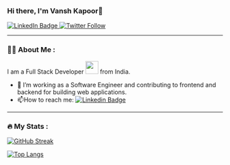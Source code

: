 ### Hi there, I'm Vansh Kapoor👋

<div id="badges">
  <a href="https://www.linkedin.com/in/vanshk">
    <img src="https://img.shields.io/badge/LinkedIn-blue?style=for-the-badge&logo=linkedin&logoColor=white" alt="LinkedIn Badge"/>
  </a>
  <a href="https://twitter.com/VanshhhK">
   <img alt="Twitter Follow" src="https://img.shields.io/twitter/follow/VanshhhK?color=blue&logo=twitter&style=for-the-badge">
  </a>
</div>

---

### :man_technologist: About Me :

I am a Full Stack Developer <img src="https://media.giphy.com/media/WUlplcMpOCEmTGBtBW/giphy.gif" width="30"> from India.
- :telescope: I’m working as a Software Engineer and contributing to frontend and backend for building web applications.
- :mailbox:How to reach me: [![Linkedin Badge](https://img.shields.io/badge/-vansh-blue?style=flat&logo=Linkedin&logoColor=white)](https://www.linkedin.com/in/vanshk)
---

### :fire: My Stats :

[![GitHub Streak](http://github-readme-streak-stats.herokuapp.com?user=Vansh-k&theme=dark&background=000000)](https://git.io/streak-stats)

[![Top Langs](https://github-readme-stats.vercel.app/api/top-langs/?username=Vansh-k&layout=compact&theme=vision-friendly-dark)](https://github.com/anuraghazra/github-readme-stats)
